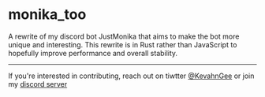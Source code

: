 # monika_too

A rewrite of my discord bot JustMonika that aims to make the bot more unique and interesting. This rewrite is in Rust rather than JavaScript to hopefully improve performance and overall stability.

---

If you're interested in contributing, reach out on tiwtter [@KevahnGee](https://twitter.com/KevahnGee) or join my [discord server](https://discord.gg/Dp63rS7CaFU)
